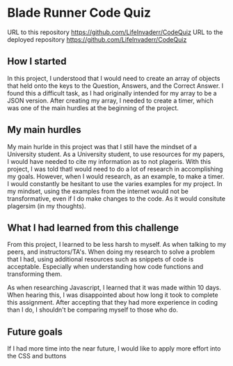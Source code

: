 # Blade Runner Code Quiz
URL to this repository https://github.com/LifeInvaderr/CodeQuiz
URL to the deployed repository https://github.com/LifeInvaderr/CodeQuiz

## How I started
In this project, I understood that I would need to create an array of objects that held onto the keys to the Question, Answers, and the Correct Answer. I found this a difficult task, as I had originally intended for my array to be a JSON version. After creating my array, I needed to create a timer, which was one of the main hurdles 
at the beginning of the project.

## My main hurdles
My main hurlde in this project was that I still have the mindset of a University student. As a University student, to use resources for my papers, I would have needed to cite my information as to not plageris. With this project, I was told thatI would need to do a lot of research in accomplishing my goals. However, when I would research, as an example, to make a timer. I would constantly be hesitant to use the varies examples for my project. In my mindset, using the examples from the internet would not be transformative, even if I do make changes to the code. As it would consitute plagersim (in my thoughts).

## What I had learned from this challenge
From this project, I learned to be less harsh to myself. As when talking to my peers, and instructors/TA's. When doing my research to solve a problem that I had, using additional resources such as snippets of code is acceptable. Especially when understanding how code functions and transforming them.

As when researching Javascript, I learned that it was made within 10 days. When hearing this, I was disappointed about how long it took to complete this assignment. After accepting that they had more experience in coding than I do, I shouldn't be comparing myself to those who do.

## Future goals
If I had more time into the near future, I would like to apply more effort into the CSS and buttons
